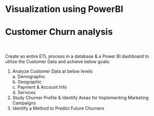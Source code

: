 # Visualization using PowerBI

# Customer Churn analysis
<br><br>
Create an entire ETL process in a database & a Power BI dashboard to utilize the Customer Data and achieve below goals:<br>
1. Analyze Customer Data at below levels<Br>
  a. Demographic<br>
  b. Geographic<Br>
  c. Payment & Account Info<br>
  d. Services<Br>
2. Study Churner Profile & Identify Areas for Implementing Marketing Campaigns<br>
3. Identify a Method to Predict Future Churners<br>




